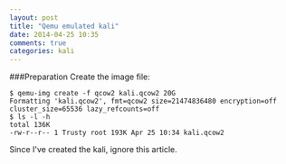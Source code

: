 ```yaml
---
layout: post
title: "Qemu emulated kali"
date: 2014-04-25 10:35
comments: true
categories: kali
---
```

###Preparation
Create the image file:    

```
$ qemu-img create -f qcow2 kali.qcow2 20G
Formatting 'kali.qcow2', fmt=qcow2 size=21474836480 encryption=off cluster_size=65536 lazy_refcounts=off 
$ ls -l -h
total 136K
-rw-r--r-- 1 Trusty root 193K Apr 25 10:34 kali.qcow2

```

Since I've created the kali, ignore this article.    
